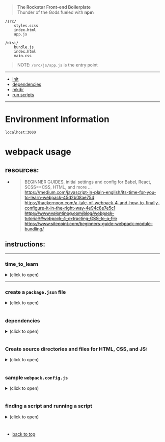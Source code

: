 > __The Rockstar Front-end Boilerplate__  
> Thunder of the Gods fueled with __npm__ 

```
/src/
    styles.scss
    index.html
    app.js

/dist/
    bundle.js
    index.html
    main.css
```
> NOTE: `/src/js/app.js` is the entry point   

___

<a name="top"></a>   

- [init](#init)
- [dependencies](#dependencies)
- [mkdir](#directories)
- [run scripts](#run)




<a name="init"></a>   
___    

# Environment Information
```
localhost:3000
```

# webpack usage

## resources:  
- > BEGINNER GUIDES, initial settings and config for Babel, React, SCSS==CSS, HTML, and more ...    
    https://medium.com/javascript-in-plain-english/its-time-for-you-to-learn-webpack-45d2b08ae754    
    https://hackernoon.com/a-tale-of-webpack-4-and-how-to-finally-configure-it-in-the-right-way-4e94c8e7e5c1  
    ~~https://www.valentinog.com/blog/webpack-tutorial/#webpack_4_extracting_CSS_to_a_file~~  
    ~~https://www.sitepoint.com/beginners-guide-webpack-module-bundling/~~   


## instructions:  

___  
  
### time_to_learn   
<details>
<summary>
(click to open)
</summary>

1. create project
    ```   
    npm init -y
    mkdir src
    touch src/index.js
    mkdir src/components
    touch src/components/App.js 
    npm i react react-dom   
    ```   
2. webpack and babel
    ```
    npm i -D webpack webpack-cli webpack-dev-server html-webpack-plugin
    npm i -D babel-core babel-loader@7 babel-preset-env babel-preset-react 
    ```   

</details>   

___  

### create a `package.json` file  
<details>
<summary>(click to open)</summary>

- If no file exists:  
    ```
    npm init
    ```
- If file already exists:
    ```
    npm install
    ```
- Alternatively 
    - create a package.json with default settings  
        ```
        npm init -y
        ```
    - install webpack 
        ```
        npm install --save-dev webpack webpack-cli
        ```  

</details>  

<a name="dependencies"></a>   

#

### dependencies   
<details>
<summary>(click to open)</summary>

1. install development dependencies   
    ```
    npm install --save-dev  html-webpack-plugin html-loader file-loader  style-loader css-loader postcss-loader autoprefixer  sass-loader node-sass  optimize-css-assets-webpack-plugin mini-css-extract-plugin  babel-loader @babel/core @babel/preset-env  uglifyjs-webpack-plugin  webpack webpack-cli
    ```   
    >- Read documentation for details on loading and extracting css    
    >   https://webpack.js.org/loaders/sass-loader   
    > - solution for `url(...)` path using a variable is mentioned at the following url:   
    >   https://webpack.js.org/loaders/sass-loader/#problems-with-url-    

2. install production dependencies   
    ```
    npm install --save bootstrap jquery
    ```  
</details>

<a name="directories"></a>   

#

### Create source directories and files for __HTML__, __CSS__, and __JS__:  
<details>
<summary>(click to open)</summary>

```   
mkdir -p src/js/inc src/css/inc src/html/inc && touch src/js/app.js src/css/styles.scss src/index.html .babelrc webpack.config.js 
```
- first lines in `app.js`   
    ```
    import '../css/styles.scss'
    import '../img/logo.png'

    var $ = require('jquery');
    ``` 

- first lines in `styles.scss`  
    ```
    @import "../../node_modules/bootstrap/scss/bootstrap-reboot.scss";
    ``` 

- use `HTML partials`   
    ```
    ${require('./inc/component.html')}
    ```

- place this inside the `.babelrc` file (file-relative configuration)  
    ```
    {
        "presets": ["@babel/preset-env"]
    }
    ```  

</details>

# 

### sample `webpack.config.js`    
<details>
<summary>(click to open)</summary>  

```
// ./node_modules/.bin/webpack -v
// 4.22 .0
``` 
``` 
const path = require('path');
const HtmlWebPackPlugin = require("html-webpack-plugin");
const MiniCssExtractPlugin = require("mini-css-extract-plugin");

module.exports = {
    entry: './src/js/app.js',
    output: {
        filename: 'bundle.js',
        path: path.resolve(__dirname, 'dist')
    },
    module: {
        rules: [{
                test: /\.js$/,
                exclude: /node_modules/,
                use: {
                    loader: 'babel-loader',
                }
            },
            {
                test: /\.html$/,
                use: [{
                    loader: "html-loader",
                    options: {
                        minimize: false,
                        interpolate: true
                    }
                }]
            },
            {
                // test: /\.css$/,
                test: /\.scss$/,
                use: [
                    // "style-loader",
                    MiniCssExtractPlugin.loader,
                    "css-loader",
                    "sass-loader"
                ]
            },
            {
                test: /\.(png|jpg|gif)$/,
                use: [{
                    loader: 'file-loader',
                    options: {
                        name: '[name].[ext]',
                        outputPath: 'images/'
                    }
                }]
            }
        ]
    },
    plugins: [
        new MiniCssExtractPlugin({
            filename: '[name].css',
            // chunkFilename: "[id].css"
        }),
        new HtmlWebPackPlugin({
            template: "./src/html/index.html",
            filename: "index.html"
        })
    ]
}
```  

</details>

<a name="run"></a>   

#

### finding a script and running a script

<details>
<summary>(click to open)</summary>  
   
- see the list of scripts
    ```
    npm run
    ```
- run a script
    ```
    npm run develop
    ```
- or select from list using `ntl` (installed globally)    
    https://www.npmjs.com/package/ntl  
    ```
    npm install -g ntl
    ```
    ```
    ntl
    ```  

</details>


#   
- [back to top](#top)






